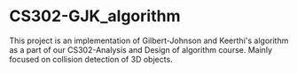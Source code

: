 # CS302-GJK_algorithm
This project is an implementation of Gilbert-Johnson and Keerthi's algorithm as a part of our CS302-Analysis and Design of algorithm course.
Mainly focused on collision detection of 3D objects.

